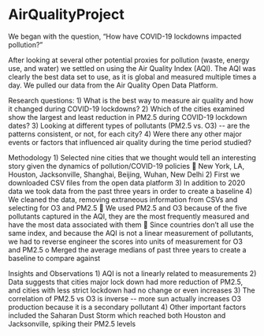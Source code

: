 # AirQualityProject

We began with the question, “How have COVID-19 lockdowns impacted pollution?”

After looking at several other potential proxies for pollution (waste, energy use, and water) we settled on using the Air Quality Index (AQI). The AQI was clearly the best data set to use, as it is global and measured multiple times a day. We pulled our data from the Air Quality Open Data Platform.
    
Research questions:
    1)  What is the best way to measure air quality and how it changed during COVID-19 lockdowns?
    2)  Which of the cities examined show the largest and least reduction in PM2.5 during COVID-19 lockdown dates?
    3)  Looking at different types of pollutants (PM2.5 vs. O3) -- are the patterns consistent, or not, for each city?
    4)  Were there any other major events or factors that influenced air quality during the time period studied?

Methodology
    1)	Selected nine cities that we thought would tell an interesting story given the dynamics of pollution/COVID-19 policies
        	New York, LA, Houston, Jacksonville, Shanghai, Beijing, Wuhan, New Delhi
    2)	First we downloaded CSV files from the open data platform
    3)	In addition to 2020 data we took data from the past three years in order to create a baseline
    4)	We cleaned the data, removing extraneous information from CSVs and selecting for O3 and PM2.5
        	We used PM2.5 and O3 because of the five pollutants captured in the AQI, they are the most frequently measured and have the most data       associated with them
        	Since countries don’t all use the same index, and because the AQI is not a linear measurement of pollutants, we had to reverse engineer the scores into units of measurement for O3 and PM2.5
    o	Merged the average medians of past three years to create a baseline to compare against


Insights and Observations
    1)	AQI is not a linearly related to measurements
    2)	Data suggests that cities major lock down had more reduction of PM2.5, and cities with less strict lockdown had no change or even increases 
    3)	The correlation of PM2.5 vs O3 is inverse -- more sun actually increases O3 production because it is a secondary pollutant
    4)	Other important factors included the Saharan Dust Storm which reached both Houston and Jacksonville, spiking their PM2.5 levels


